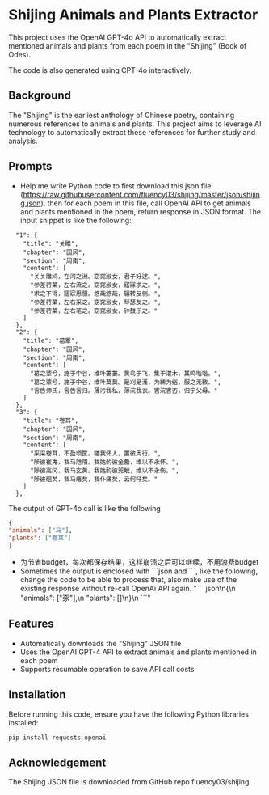 # Shijing Animals and Plants Extractor

This project uses the OpenAI GPT-4o API to automatically extract mentioned animals and plants from each poem in the "Shijing" (Book of Odes).

The code is also generated using CPT-4o interactively.

## Background

The "Shijing" is the earliest anthology of Chinese poetry, containing numerous references to animals and plants. This project aims to leverage AI technology to automatically extract these references for further study and analysis.

## Prompts
* Help me write Python code to first download this json file (https://raw.githubusercontent.com/fluency03/shijing/master/json/shijing.json), then for each poem in this file, call OpenAI API to get animals and plants mentioned in the poem, return response in JSON format.  The input snippet is like the following:
```json{
  "1": {
    "title": "关雎",
    "chapter": "国风",
    "section": "周南",
    "content": [
      "关关雎鸠，在河之洲。窈窕淑女，君子好逑。",
      "参差荇菜，左右流之。窈窕淑女，寤寐求之。",
      "求之不得，寤寐思服。悠哉悠哉，辗转反侧。",
      "参差荇菜，左右采之。窈窕淑女，琴瑟友之。",
      "参差荇菜，左右芼之。窈窕淑女，钟鼓乐之。"
    ]
  },
  "2": {
    "title": "葛覃",
    "chapter": "国风",
    "section": "周南",
    "content": [
      "葛之覃兮，施于中谷，维叶萋萋。黄鸟于飞，集于灌木，其鸣喈喈。",
      "葛之覃兮，施于中谷，维叶莫莫。是刈是濩，为絺为绤，服之无斁。",
      "言告师氏，言告言归。薄污我私，薄浣我衣。害浣害否，归宁父母。"
    ]
  },
  "3": {
    "title": "卷耳",
    "chapter": "国风",
    "section": "周南",
    "content": [
      "采采卷耳，不盈顷筐。嗟我怀人，置彼周行。",
      "陟彼崔嵬，我马虺隤。我姑酌彼金罍，维以不永怀。",
      "陟彼高冈，我马玄黄。我姑酌彼兕觥，维以不永伤。",
      "陟彼砠矣，我马瘏矣，我仆痡矣，云何吁矣。"
    ]
  },
```
The output of GPT-4o call is like the following
```json
{
"animals": ["马"],
"plants": ["卷耳"]
}
```
* 为节省budget，每次都保存结果，这样崩溃之后可以继续，不用浪费budget
* Sometimes the output is enclosed with \```json and \```, like the following, change the code to be able to process that, also make use of the existing response without re-call OpenAi API again.
"\```
json\n{\n    \"animals\": [\"豕\"],\n    \"plants\": []\n}\n
\```"

## Features

- Automatically downloads the "Shijing" JSON file
- Uses the OpenAI GPT-4 API to extract animals and plants mentioned in each poem
- Supports resumable operation to save API call costs

## Installation

Before running this code, ensure you have the following Python libraries installed:

```sh
pip install requests openai
```

## Acknowledgement

The Shijing JSON file is downloaded from GitHub repo fluency03/shijing.
